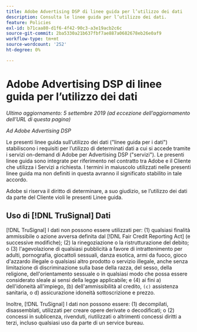 ```yaml
---
title: Adobe Advertising DSP di linee guida per l’utilizzo dei dati
description: Consulta le linee guida per l’utilizzo dei dati.
feature: Policies
exl-id: b71caa80-d1f6-4f42-90c3-a3e19acb2c6c
source-git-commit: 2ba5330a21b637fbf7ae887a0682678eb26e0af9
workflow-type: tm+mt
source-wordcount: '252'
ht-degree: 0%

---
```


# Adobe Advertising DSP di linee guida per l’utilizzo dei dati

*Ultimo aggiornamento: 5 settembre 2019 (ad eccezione dell’aggiornamento dell’URL di questa pagina)*

*Ad Adobe Advertising DSP*

Le presenti linee guida sull’utilizzo dei dati (&quot;linee guida per i dati&quot;) stabiliscono i requisiti per l’utilizzo di determinati dati a cui si accede tramite i servizi on-demand di Adobe per Advertising DSP (&quot;servizi&quot;). Le presenti linee guida sono integrate per riferimento nel contratto tra Adobe e il Cliente che utilizza i Servizi a richiesta. I termini in maiuscolo utilizzati nelle presenti linee guida ma non definiti in questa avranno il significato stabilito in tale accordo.

Adobe si riserva il diritto di determinare, a suo giudizio, se l’utilizzo dei dati da parte del Cliente violi le presenti Linee guida.

## Uso di [!DNL TruSignal] Dati

[!DNL TruSignal] I dati non possono essere utilizzati per: (1) qualsiasi finalità ammissibile o azione avversa definita dal [!DNL Fair Credit Reporting Act] (e successive modifiche); (2) la rinegoziazione o la ristrutturazione del debito; o (3) l&#39;agevolazione di qualsiasi pubblicità a favore di intrattenimento per adulti, pornografia, giocattoli sessuali, danza esotica, armi da fuoco, gioco d&#39;azzardo illegale o qualsiasi altro prodotto o servizio illegale, anche senza limitazione di discriminazione sulla base della razza, del sesso, della religione, dell&#39;orientamento sessuale o in qualsiasi modo che possa essere considerato sleale ai sensi della legge applicabile; e (4) ai fini a) dell&#39;idoneità all&#39;impiego, (b) dell&#39;ammissibilità al credito, `(c)` assistenza sanitaria, o d) assicurazione idoneità sottoscrizione e prezzo.<!-- I used backticks in the previous sentence to prevent ( c ) from displaying as a copyright symbol. I think the OS does that. Using HTML code for the parentheses doesn't prevent it. -->

Inoltre, [!DNL TruSignal] I dati non possono essere: (1) decompilati, disassemblati, utilizzati per creare opere derivate o decodificati; o (2) concessi in sublicenza, rivenduti, riutilizzati o altrimenti concessi diritti a terzi, incluso qualsiasi uso da parte di un service bureau.
